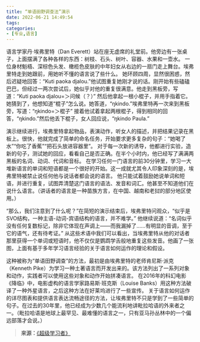 ```yaml
---
title: “单语田野调查法”演示
date: 2022-06-21 14:49:54
tags:
categories:
- [专业,语言]
---
```


语言学家丹·埃弗里特（Dan Everett）站在座无虚席的礼堂前。他旁边有一张桌子，上面摆满了各种各样的东西：树枝、石头、树叶、容器、水果和一壶水。<!--more-->
一位身材魁梧、深棕色头发、橄榄色皮肤的中年妇女从右边的一扇门走上舞台。埃弗里特走到她跟前，用她听不懂的语言说了些什么。
她环顾四周，显然很困惑，然后迟疑地回答：“Kuti paoka djalou.”他试图重复她刚才说的话。刚开始有些磕磕巴巴，但经过一两次尝试后，她似乎对他的重复很满意。他走到黑板旁，写道：“Kuti paoka djalou=＞问候（？）”
然后他拿起一根小棍子，并用手指着它。她猜到了，他想知道“棍子”怎么说。她答道，“ŋkindo.”埃弗里特再一次来到黑板旁，写道：“ŋkindo=＞棍子”
接着他试着拿起两根棍子，得到相同的回答，“ŋkindo.”然后他丢下棍子，女人回应说，“ŋkindo Paula.”

演示继续进行，埃弗里特拿起物品，表演动作，听女人的描述，并把结果记录在黑板上。很快，他就完成了简单的命名任务，开始要求更多复杂的句子：“她喝了水”“你吃了香蕉”“把石头放进容器里”。
对于每一次新的诱导，他都进行实验，造新的句子，测试她的回应，看看自己是否正确。在半个小时内，他已经写了满满两黑板的名词、动词、代词和音标。
在学习任何一门语言的前30分钟里，学习一大堆新语言的单词和短语都是一个很好的开始。这一成就尤其令人印象深刻的是，埃弗里特被禁止说任何他与说话者都会说的语言。
他只能试着鼓励她说单词和短语，并进行重复，试图弄清楚这门语言的语法、发音和词汇。他甚至不知道他们在说什么语言。（讲话者的语言是一种苗族方言，在中国、越南和老挝的部分地区使用。）

“那么，我们注意到了什么呢？”在简短的演示结束后，埃弗里特问观众，“似乎是SVO结构，一种主语-动词-宾语结构的语言，并不难学。”
他继续说道：“名词似乎没有任何复数标记，除非它体现在声调上——而我漏掉了……有明显的音调，至于它的语气，还有待考证。”
从这些术语中我们可以看出，当埃弗里特从他的对话者那里获得一个单词或短语时，他不仅仅是鹦鹉学舌般地重复这些发音。他画了一张图，上面有基于多年学习语言经验的关于语言如何运作的理论和假设。

这种被称为“单语田野调查”的方法，最初是由埃弗里特的老师肯尼斯·派克（Kenneth Pike）为学习一种土著语言而开发出来的。该方法列出了一系列对象和动作，实践者可以使用这些对象和动作开始拼凑语言。
在2016年的科幻电影《降临》中，电影虚构的语言学家路易斯·班克斯（Louise Banks）用这种方法破译了一种外星语言，之后这种方法在好莱坞进行了一些宣传。
关于语言如何运作的详尽图表和提供语言表达流畅途径的方法，让埃弗里特不只是学到了一些简单的句子。在过去的30年里，他已经成为少数几个能流利地讲毗拉哈语的外来者之一。（毗拉哈语是地球上最罕见、最难懂的语言之一，只有亚马孙丛林中的一个偏远部落才会说。）

>**来源：**[《超级学习者》](http://www.sophie-eden.ltd:5171/#/读书/学习/超级学习者)